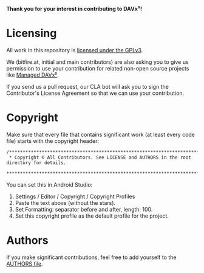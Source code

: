 
**Thank you for your interest in contributing to DAVx⁵!**


# Licensing

All work in this repository is [licensed under the GPLv3](LICENSE).

We (bitfire.at, initial and main contributors) are also asking you to give us
permission to use your contribution for related non-open source projects
like [Managed DAVx⁵](https://www.davx5.com/organizations/managed-davx5).

If you send us a pull request, our CLA bot will ask you to sign the
Contributor's License Agreement so that we can use your contribution.


# Copyright

Make sure that every file that contains significant work (at least every code file)
starts with the copyright header:

```
/***************************************************************************************************
 * Copyright © All Contributors. See LICENSE and AUTHORS in the root directory for details.
 **************************************************************************************************/
```

You can set this in Android Studio:

1. Settings / Editor / Copyright / Copyright Profiles
2. Paste the text above (without the stars).
3. Set Formatting: separator before and after, length: 100.
4. Set this copyright profile as the default profile for the project.


# Authors

If you make significant contributions, feel free to add yourself to the [AUTHORS file](AUTHORS).

